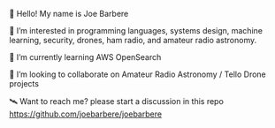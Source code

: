 👋 Hello! My name is Joe Barbere

:rainbow: I’m interested in programming languages, systems design, machine learning, security, drones, ham radio, and amateur radio astronomy.

🌱 I’m currently learning AWS OpenSearch

💞️ I’m looking to collaborate on Amateur Radio Astronomy / Tello Drone projects

:artificial_satellite: Want to reach me? please start a discussion in this repo https://github.com/joebarbere/joebarbere

